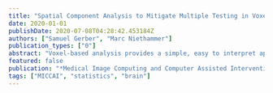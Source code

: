 ```yaml
---
title: "Spatial Component Analysis to Mitigate Multiple Testing in Voxel-Based Analysis"
date: 2020-01-01
publishDate: 2020-07-08T04:28:42.453184Z
authors: ["Samuel Gerber", "Marc Niethammer"]
publication_types: ["0"]
abstract: "Voxel-based analysis provides a simple, easy to interpret approach to discover regions correlated with a variable of interest such as for example a pathology indicator. Voxel-based analysis methods perform a statistical test at each voxel and are prone to false positives due to multiple testing, or when corrected for multiple testing may miss regions of interest. Component based approaches, such as principal or independent component analysis provide an approach to mitigate multiple testing, by testing for correlations to projections of the data to the components. We propose a spatially regularized component analysis approach to find components for image data sets that are spatially localized and smooth. We show that the proposed approach leads to components that are easier to interpret and can improve predictive performance when used with linear regression models. We develop an efficient optimization approach using the Grassmannian projection kernel and a randomized SVD. The proposed optimization is capable to deal with data sets to large too fit all at once into memory. We demonstrate the approach with an application to study Alzheimer's disease using over 1200 images from the OASIS-3 data set."
featured: false
publication: "*Medical Image Computing and Computer Assisted Intervention - MICCAI*"
tags: ["MICCAI", "statistics", "brain"]
---
```


